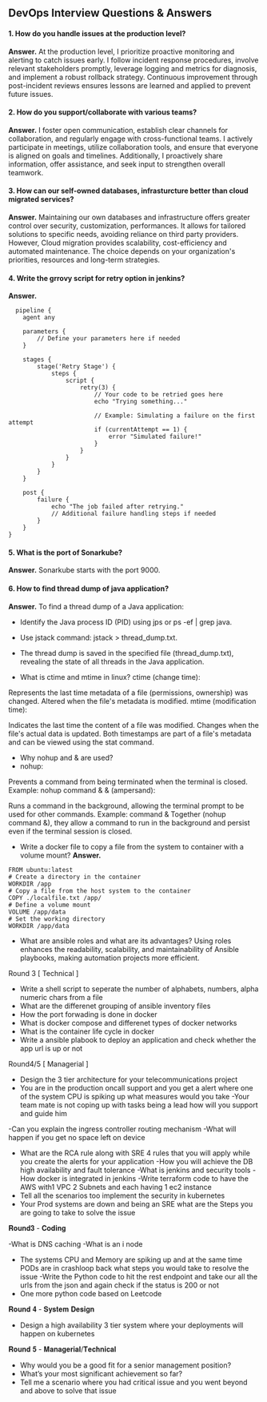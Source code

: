 ## DevOps Interview Questions & Answers

#### 1. How do you handle issues at the production level?

**Answer.** At the production level, I prioritize proactive monitoring and alerting to catch issues early. I follow incident response procedures, involve relevant stakeholders promptly, leverage logging and metrics for diagnosis, and implement a robust rollback strategy. Continuous improvement through post-incident reviews ensures lessons are learned and applied to prevent future issues.

#### 2. How do you support/collaborate with various teams? 

**Answer.** I foster open communication, establish clear channels for collaboration, and regularly engage with cross-functional teams. I actively participate in meetings, utilize collaboration tools, and ensure that everyone is aligned on goals and timelines. Additionally, I proactively share information, offer assistance, and seek input to strengthen overall teamwork.

#### 3. How can our self-owned databases, infrasturcture better than cloud migrated services?

**Answer.** Maintaining our own databases and infrastructure offers greater control over security, customization, performances. It allows for tailored solutions to specific needs, avoiding reliance on third party providers. However, Cloud migration provides scalability, cost-efficiency and automated maintenance. The choice depends on your organization's priorities, resources and long-term strategies.

#### 4. Write the grrovy script for retry option in jenkins?
**Answer.** 
```
  pipeline {
    agent any

    parameters {
        // Define your parameters here if needed
    }

    stages {
        stage('Retry Stage') {
            steps {
                script {
                    retry(3) {
                        // Your code to be retried goes here
                        echo "Trying something..."
                        
                        // Example: Simulating a failure on the first attempt
                        if (currentAttempt == 1) {
                            error "Simulated failure!"
                        }
                    }
                }
            }
        }
    }

    post {
        failure {
            echo "The job failed after retrying."
            // Additional failure handling steps if needed
        }
    }
}
```
#### 5. What is the port of Sonarkube?
**Answer.** Sonarkube starts with the port 9000.

#### 6. How to find thread dump of java application?
**Answer.** To find a thread dump of a Java application:
- Identify the Java process ID (PID) using jps or ps -ef | grep java.
- Use jstack command: jstack <PID> > thread_dump.txt.
- The thread dump is saved in the specified file (thread_dump.txt), revealing the state of all threads in the Java application.


- What is ctime and mtime in linux?
ctime (change time):

Represents the last time metadata of a file (permissions, ownership) was changed.
Altered when the file's metadata is modified.
mtime (modification time):

Indicates the last time the content of a file was modified.
Changes when the file's actual data is updated.
Both timestamps are part of a file's metadata and can be viewed using the stat command.


- Why nohup and & are used?
- nohup:

Prevents a command from being terminated when the terminal is closed.
Example: nohup command &
& (ampersand):

Runs a command in the background, allowing the terminal prompt to be used for other commands.
Example: command &
Together (nohup command &), they allow a command to run in the background and persist even if the terminal session is closed.


- Write a docker file to copy a file from the system to container with a volume mount?
**Answer.**
```
FROM ubuntu:latest
# Create a directory in the container
WORKDIR /app
# Copy a file from the host system to the container
COPY ./localfile.txt /app/
# Define a volume mount
VOLUME /app/data
# Set the working directory
WORKDIR /app/data
```

- What are ansible roles and what are its advantages?
Using roles enhances the readability, scalability, and maintainability of Ansible playbooks, making automation projects more efficient.

Round 3 [ Technical ]
- Write a shell script to seperate the number of alphabets, numbers, alpha numeric chars from a file
- What are the differenet grouping of ansible inventory files
- How the port forwading is done in docker
- What is docker compose and differenet types of docker networks
- What is the container life cycle in docker
- Write a ansible plabook to deploy an application and check whether the app url is up or not

Round4/5 [ Managerial ]
- Design the 3 tier architecture for your telecommunications project
- You are in the production oncall support and you get a alert where one of the system CPU is spiking up what measures would you take
-Your team mate is not coping up with tasks being a lead how will you support and guide him

-Can you explain the ingress controller routing mechanism
-What will happen if you get no space left on device
- What are the RCA rule along with SRE 4 rules that you will apply while you create the alerts for your application
-How you will achieve the DB high availability and fault tolerance
-What is jenkins and security tools
-How docker is integrated in jenkins
-Write terraform code to have the AWS with1 VPC 2 Subnets and each having 1 ec2 instance
- Tell all the scenarios too implement the security in kubernetes
- Your Prod systems are down and being an SRE what are the Steps you are going to take to solve the issue


𝐑𝐨𝐮𝐧𝐝𝟑 - 𝐂𝐨𝐝𝐢𝐧𝐠

-What is DNS caching
-What is an i node
- The systems CPU and Memory are spiking up and at the same time PODs are in crashloop back what steps you would take to resolve the issue
-Write the Python code to hit the rest endpoint and take our all the urls from the json and again check if the status is 200 or not
- One more python code based on Leetcode

𝐑𝐨𝐮𝐧𝐝 𝟒 - 𝐒𝐲𝐬𝐭𝐞𝐦 𝐃𝐞𝐬𝐢𝐠𝐧

- Design a high availability 3 tier system where your deployments will happen on kubernetes

𝐑𝐨𝐮𝐧𝐝 𝟓 - 𝐌𝐚𝐧𝐚𝐠𝐞𝐫𝐢𝐚𝐥/𝐓𝐞𝐜𝐡𝐧𝐢𝐜𝐚𝐥

- Why would you be a good fit for a senior management position?
- What’s your most significant achievement so far?
- Tell me a scenario where you had critical issue and you went beyond and above to solve that issue

